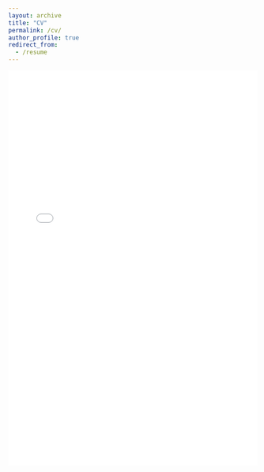 ```yaml
---
layout: archive
title: "CV"
permalink: /cv/
author_profile: true
redirect_from:
  - /resume
---
```


<embed src="{{ 'files/cv.pdf'files/cv.pdf | relative_url }}" type="application/pdf" width="100%" height="800px" />

